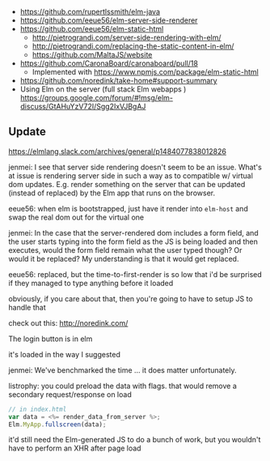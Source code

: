 - https://github.com/rupertlssmith/elm-java
- https://github.com/eeue56/elm-server-side-renderer
- https://github.com/eeue56/elm-static-html
  - http://pietrograndi.com/server-side-rendering-with-elm/
  - http://pietrograndi.com/replacing-the-static-content-in-elm/
  - https://github.com/MaltaJS/website
- https://github.com/CaronaBoard/caronaboard/pull/18
  - Implemented with https://www.npmjs.com/package/elm-static-html
- https://github.com/noredink/take-home#support-summary
- Using Elm on the server (full stack Elm webapps ) https://groups.google.com/forum/#!msg/elm-discuss/GtAHuYzV72I/Sgg2IxVJBgAJ

## Update

https://elmlang.slack.com/archives/general/p1484077838012826

jenmei: I see that server  side rendering doesn't seem to be an issue. What's at issue is rendering server side in such a way as to compatible w/ virtual dom updates. E.g. render something on the server that can be updated (instead of replaced) by the Elm app that runs on the browser.

eeue56: when elm is bootstrapped, just have it render into `elm-host` and swap the real dom out for the virtual one

jenmei: In the case that the server-rendered dom includes a form field, and the user starts typing into the form field as the JS is being loaded and then executes, would the form field remain what the user typed though? Or would it be replaced? My understanding is that it would get replaced.

eeue56: replaced, but the time-to-first-render is so low that i'd be surprised if they managed to type anything before it loaded

obviously, if you care about that, then you're going to have to setup JS to handle that

check out this: http://noredink.com/

The login button is in elm

it's loaded in the way I suggested

jenmei: We've benchmarked the time … it does matter unfortunately.

listrophy: you could preload the data with flags. that would remove a secondary request/response on load

```javascript
// in index.html
var data = <%= render_data_from_server %>;
Elm.MyApp.fullscreen(data);
```

it'd still need the Elm-generated JS to do a bunch of work, but you wouldn't have to perform an XHR after page load
